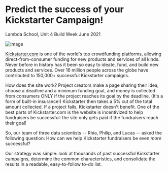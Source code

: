 # Predict the success of your Kickstarter Campaign! 

Lambda School, Unit 4 Build Week June 2021

![image](https://user-images.githubusercontent.com/24326725/123136442-44d62580-d496-11eb-8198-8a80ec62f64e.png)


[Kickstarter.com](https://www.kickstarter.com/) is one of the world's top crowdfunding platforms, allowing direct-from-consumer funding for new products and services of all kinds. Never before in history has it been so easy to ideate, fund, and build new products and services. Over 16 million people across the globe have contributed to 150,000+ successful Kickstarter campaigns. 

How does the site work? Project creators make a page sharing their idea, choose a deadline and a minimum funding goal, and money is collected from consumers ONLY if the project reaches its goal by the deadline. (It's a form of built-in insurance!) Kickstarter then takes a 5% cut of the total amount collected. If a project fails, Kickstarter doesn't benefit. One of the best parts of Kickstarter.com is the website is incentivized to help fundraisers be successful: the site only gets paid if the fundraisers reach their goal!

So, our team of three data scientists -- Rhia, Philip, and Lucas -- asked the following question: How can we help Kickstarter fundraisers be even _more_ successful?

Our strategy was simple: look at thousands of past successful Kickstarter campaigns, determine the common characteristics, and consolidate the results in a readable, easy-to-follow to-do list. 

